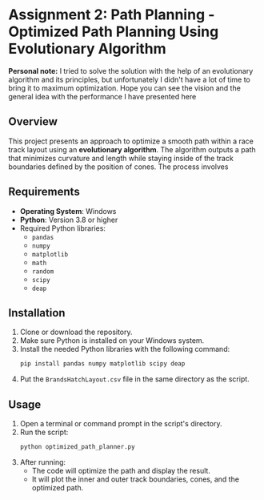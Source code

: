 # Assignment 2: Path Planning - Optimized Path Planning Using Evolutionary Algorithm

**Personal note:**
I tried to solve the solution with the help of an evolutionary algorithm and its principles, but unfortunately I didn't have a lot of time to bring it to maximum optimization. 
Hope you can see the vision and the general idea with the performance I have presented here

## **Overview**
This project presents an approach to optimize a smooth path within a race track layout using an **evolutionary algorithm**. The algorithm outputs a path that minimizes curvature and length while staying inside of the track boundaries defined by the position of cones. The process involves

## **Requirements**
- **Operating System**: Windows
- **Python**: Version 3.8 or higher
- Required Python libraries:
  - `pandas`
  - `numpy`
  - `matplotlib`
  - `math`
  - `random`
  - `scipy`
  - `deap`

## **Installation**
1. Clone or download the repository.
2. Make sure Python is installed on your Windows system.
3. Install the needed Python libraries with the following command:
   ```bash
   pip install pandas numpy matplotlib scipy deap
   ```
4. Put the `BrandsHatchLayout.csv` file in the same directory as the script.

## **Usage**
1. Open a terminal or command prompt in the script's directory.
2. Run the script:
   ```bash
   python optimized_path_planner.py
   ```
3. After running:
   - The code will optimize the path and display the result.
   - It will plot the inner and outer track boundaries, cones, and the optimized path.

